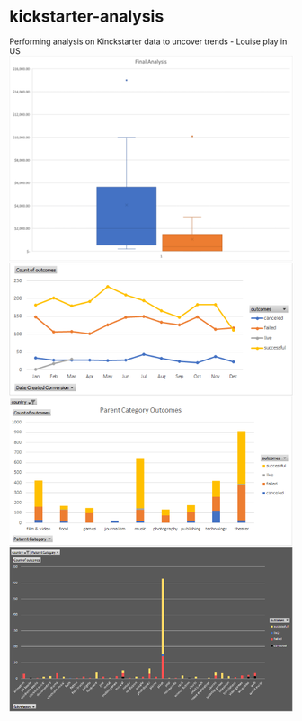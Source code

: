 # kickstarter-analysis
Performing analysis on Kinckstarter data to uncover trends - Louise play in US
![Final_Analysis](https://github.com/Mich4ford/kickstarter-analysis/blob/main/Final%20Analysis.png)
![Outcomes_Based_on_Launch_Date_Chart](https://github.com/Mich4ford/kickstarter-analysis/blob/main/Outcomes%20Based%20on%20Launch%20Date%20Chart.png)
![Parent_Category_Outcomes_Chart](https://github.com/Mich4ford/kickstarter-analysis/blob/main/Parent%20Category%20Outcomes%20Chart.png)
![Subcategory_Statistics_Chart](https://github.com/Mich4ford/kickstarter-analysis/blob/main/Subcategory%20Statitics%20Chart.png)
